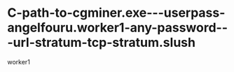 # C-path-to-cgminer.exe---userpass-angelfouru.worker1-any-password---url-stratum-tcp-stratum.slush
worker1
